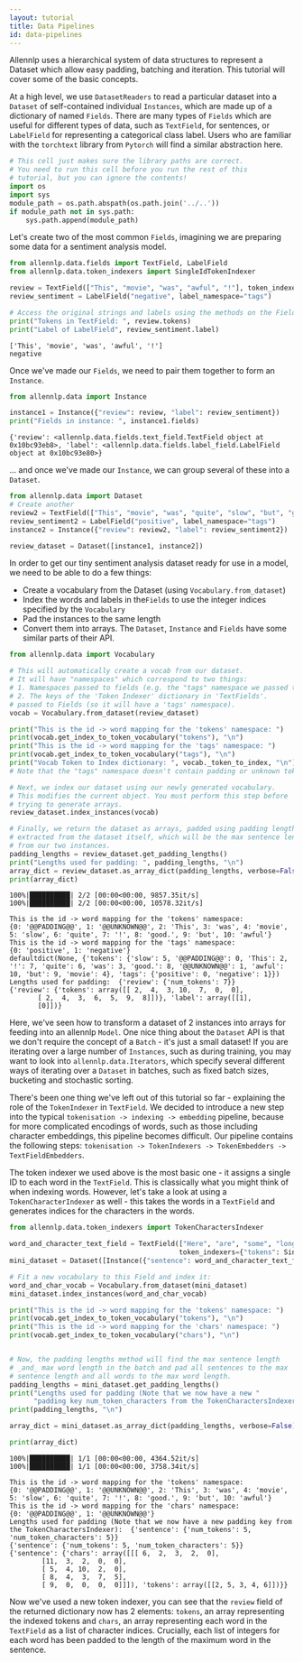 ```yaml
---
layout: tutorial
title: Data Pipelines
id: data-pipelines
---
```


Allennlp uses a hierarchical system of data structures to represent a Dataset which allow easy padding, batching and iteration. This tutorial will cover some of the basic concepts.


At a high level, we use `DatasetReaders` to read a particular dataset into a `Dataset` of self-contained individual `Instances`,
which are made up of a dictionary of named `Fields`. There are many types of `Fields` which are useful for different types of data, such as `TextField`, for sentences, or `LabelField` for representing a categorical class label. Users who are familiar with the `torchtext` library from `Pytorch` will find a similar abstraction here.




```python
# This cell just makes sure the library paths are correct.
# You need to run this cell before you run the rest of this
# tutorial, but you can ignore the contents!
import os
import sys
module_path = os.path.abspath(os.path.join('../..'))
if module_path not in sys.path:
    sys.path.append(module_path)
```

Let's create two of the most common `Fields`, imagining we are preparing some data for a sentiment analysis model.


```python
from allennlp.data.fields import TextField, LabelField
from allennlp.data.token_indexers import SingleIdTokenIndexer

review = TextField(["This", "movie", "was", "awful", "!"], token_indexers={"tokens": SingleIdTokenIndexer()})
review_sentiment = LabelField("negative", label_namespace="tags")

# Access the original strings and labels using the methods on the Fields.
print("Tokens in TextField: ", review.tokens)
print("Label of LabelField", review_sentiment.label)
```

    ['This', 'movie', 'was', 'awful', '!']
    negative


Once we've made our `Fields`, we need to pair them together to form an `Instance`.


```python
from allennlp.data import Instance

instance1 = Instance({"review": review, "label": review_sentiment})
print("Fields in instance: ", instance1.fields)
```

    {'review': <allennlp.data.fields.text_field.TextField object at 0x10bc93eb8>, 'label': <allennlp.data.fields.label_field.LabelField object at 0x10bc93e80>}


... and once we've made our `Instance`, we can group several of these into a `Dataset`.


```python
from allennlp.data import Dataset
# Create another
review2 = TextField(["This", "movie", "was", "quite", "slow", "but", "good" "."], token_indexers={"tokens": SingleIdTokenIndexer()})
review_sentiment2 = LabelField("positive", label_namespace="tags")
instance2 = Instance({"review": review2, "label": review_sentiment2})

review_dataset = Dataset([instance1, instance2])
```

In order to get our tiny sentiment analysis dataset ready for use in a model, we need to be able to do a few things:
- Create a vocabulary from the Dataset (using `Vocabulary.from_dataset`)
- Index the words and labels in the`Fields` to use the integer indices specified by the `Vocabulary`
- Pad the instances to the same length
- Convert them into arrays.
The `Dataset`, `Instance` and `Fields` have some similar parts of their API.


```python
from allennlp.data import Vocabulary

# This will automatically create a vocab from our dataset.
# It will have "namespaces" which correspond to two things:
# 1. Namespaces passed to fields (e.g. the "tags" namespace we passed to our LabelField)
# 2. The keys of the 'Token Indexer' dictionary in 'TextFields'.
# passed to Fields (so it will have a 'tags' namespace).
vocab = Vocabulary.from_dataset(review_dataset)

print("This is the id -> word mapping for the 'tokens' namespace: ")
print(vocab.get_index_to_token_vocabulary("tokens"), "\n")
print("This is the id -> word mapping for the 'tags' namespace: ")
print(vocab.get_index_to_token_vocabulary("tags"), "\n")
print("Vocab Token to Index dictionary: ", vocab._token_to_index, "\n")
# Note that the "tags" namespace doesn't contain padding or unknown tokens.

# Next, we index our dataset using our newly generated vocabulary.
# This modifies the current object. You must perform this step before
# trying to generate arrays.
review_dataset.index_instances(vocab)

# Finally, we return the dataset as arrays, padded using padding lengths
# extracted from the dataset itself, which will be the max sentence length
# from our two instances.
padding_lengths = review_dataset.get_padding_lengths()
print("Lengths used for padding: ", padding_lengths, "\n")
array_dict = review_dataset.as_array_dict(padding_lengths, verbose=False)
print(array_dict)
```

    100%|██████████| 2/2 [00:00<00:00, 9857.35it/s]
    100%|██████████| 2/2 [00:00<00:00, 10578.32it/s]

    This is the id -> word mapping for the 'tokens' namespace:
    {0: '@@PADDING@@', 1: '@@UNKNOWN@@', 2: 'This', 3: 'was', 4: 'movie', 5: 'slow', 6: 'quite', 7: '!', 8: 'good.', 9: 'but', 10: 'awful'}
    This is the id -> word mapping for the 'tags' namespace:
    {0: 'positive', 1: 'negative'}
    defaultdict(None, {'tokens': {'slow': 5, '@@PADDING@@': 0, 'This': 2, '!': 7, 'quite': 6, 'was': 3, 'good.': 8, '@@UNKNOWN@@': 1, 'awful': 10, 'but': 9, 'movie': 4}, 'tags': {'positive': 0, 'negative': 1}})
    Lengths used for padding:  {'review': {'num_tokens': 7}}
    {'review': {'tokens': array([[ 2,  4,  3, 10,  7,  0,  0],
           [ 2,  4,  3,  6,  5,  9,  8]])}, 'label': array([[1],
           [0]])}





Here, we've seen how to transform a dataset of 2 instances into arrays for feeding into an allennlp `Model`. One nice thing about the `Dataset` API is that we don't require the concept of a `Batch` - it's just a small dataset! If you are iterating over a large number of `Instances`, such as during training, you may want to look into `allennlp.data.Iterators`, which specify several different ways of iterating over a `Dataset` in batches, such as fixed batch sizes, bucketing and stochastic sorting.

There's been one thing we've left out of this tutorial so far - explaining the role of the `TokenIndexer` in `TextField`. We decided to introduce a new step into the typical `tokenisation -> indexing -> embedding` pipeline, because for more complicated encodings of words, such as those including character embeddings, this pipeline becomes difficult. Our pipeline contains the following steps: `tokenisation -> TokenIndexers -> TokenEmbedders -> TextFieldEmbedders`.

The token indexer we used above is the most basic one - it assigns a single ID to each word in the `TextField`. This is classically what you might think of when indexing words.
However, let's take a look at using a `TokenCharacterIndexer` as well - this takes the words in a `TextField` and generates indices for the characters in the words.




```python
from allennlp.data.token_indexers import TokenCharactersIndexer

word_and_character_text_field = TextField(["Here", "are", "some", "longer", "words", "."],
                                          token_indexers={"tokens": SingleIdTokenIndexer(), "chars": TokenCharactersIndexer()})
mini_dataset = Dataset([Instance({"sentence": word_and_character_text_field})])

# Fit a new vocabulary to this Field and index it:
word_and_char_vocab = Vocabulary.from_dataset(mini_dataset)
mini_dataset.index_instances(word_and_char_vocab)

print("This is the id -> word mapping for the 'tokens' namespace: ")
print(vocab.get_index_to_token_vocabulary("tokens"), "\n")
print("This is the id -> word mapping for the 'chars' namespace: ")
print(vocab.get_index_to_token_vocabulary("chars"), "\n")


# Now, the padding lengths method will find the max sentence length
# _and_ max word length in the batch and pad all sentences to the max
# sentence length and all words to the max word length.
padding_lengths = mini_dataset.get_padding_lengths()
print("Lengths used for padding (Note that we now have a new "
      "padding key num_token_characters from the TokenCharactersIndexer): ")
print(padding_lengths, "\n")

array_dict = mini_dataset.as_array_dict(padding_lengths, verbose=False)

print(array_dict)
```

    100%|██████████| 1/1 [00:00<00:00, 4364.52it/s]
    100%|██████████| 1/1 [00:00<00:00, 3758.34it/s]

    This is the id -> word mapping for the 'tokens' namespace:
    {0: '@@PADDING@@', 1: '@@UNKNOWN@@', 2: 'This', 3: 'was', 4: 'movie', 5: 'slow', 6: 'quite', 7: '!', 8: 'good.', 9: 'but', 10: 'awful'}
    This is the id -> word mapping for the 'chars' namespace:
    {0: '@@PADDING@@', 1: '@@UNKNOWN@@'}
    Lengths used for padding (Note that we now have a new padding key from the TokenCharactersIndexer):  {'sentence': {'num_tokens': 5, 'num_token_characters': 5}}
    {'sentence': {'num_tokens': 5, 'num_token_characters': 5}}
    {'sentence': {'chars': array([[[ 6,  2,  3,  2,  0],
            [11,  3,  2,  0,  0],
            [ 5,  4, 10,  2,  0],
            [ 8,  4,  3,  7,  5],
            [ 9,  0,  0,  0,  0]]]), 'tokens': array([[2, 5, 3, 4, 6]])}}





Now we've used a new token indexer, you can see that the `review` field of the returned dictionary now has 2 elements: `tokens`, an array representing the indexed tokens and `chars`, an array representing each word in the `TextField` as a list of character indices. Crucially, each list of integers for each word has been padded to the length of the maximum word in the sentence.
